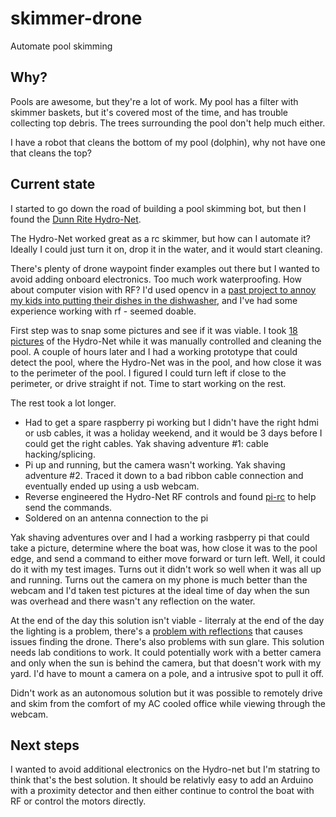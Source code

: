 # skimmer-drone
Automate pool skimming

## Why?
Pools are awesome, but they're a lot of work. My pool has a filter with skimmer baskets, but it's covered most of the time, and has trouble collecting top debris. The trees surrounding the pool don't help much either. 

I have a robot that cleans the bottom of my pool (dolphin), why not have one that cleans the top?

## Current state
I started to go down the road of building a pool skimming bot, but then I found the [Dunn Rite Hydro-Net](https://dunnriteproducts.com/hydro-net/). 

The Hydro-Net worked great as a rc skimmer, but how can I automate it? Ideally I could just turn it on, drop it in the water, and it would start cleaning. 

There's plenty of drone waypoint finder examples out there but I wanted to avoid adding onboard electronics. Too much work waterproofing. How about computer vision with RF? I'd used opencv in a [past project to annoy my kids into putting their dishes in the dishwasher](https://github.com/ericalexanderorg/DishDetector), and I've had some experience working with rf - seemed doable.

First step was to snap some pictures and see if it was viable. I took [18 pictures](https://github.com/ericalexanderorg/skimmer-drone/tree/master/v1/test/images/poc) of the Hydro-Net while it was manually controlled and cleaning the pool. A couple of hours later and I had a working prototype that could detect the pool, where the Hydro-Net was in the pool, and how close it was to the perimeter of the pool. I figured I could turn left if close to the perimeter, or drive straight if not. Time to start working on the rest. 

The rest took a lot longer. 

* Had to get a spare raspberry pi working but I didn't have the right hdmi or usb cables, it was a holiday weekend, and it would be 3 days before I could get the right cables. Yak shaving adventure #1: cable hacking/splicing. 
* Pi up and running, but the camera wasn't working. Yak shaving adventure #2. Traced it down to a bad ribbon cable connection and eventually ended up using a usb webcam. 
* Reverse engineered the Hydro-Net RF controls and found [pi-rc](https://github.com/bskari/pi-rc) to help send the commands.
* Soldered on an antenna connection to the pi

Yak shaving adventures over and I had a working rasbperry pi that could take a picture, determine where the boat was, how close it was to the pool edge, and send a command to either move forward or turn left. Well, it could do it with my test images. Turns out it didn't work so well when it was all up and running. Turns out the camera on my phone is much better than the webcam and I'd taken test pictures at the ideal time of day when the sun was overhead and there wasn't any reflection on the water. 

At the end of the day this solution isn't viable - literraly at the end of the day the lighting is a problem, there's a [problem with reflections](https://github.com/ericalexanderorg/skimmer-drone/blob/master/v1/test/images/reflections/image-original.jpg) that causes issues finding the drone. There's also problems with sun glare. This solution needs lab conditions to work. It could potentially work with a better camera and only when the sun is behind the camera, but that doesn't work with my yard. I'd have to mount a camera on a pole, and a intrusive spot to pull it off. 

Didn't work as an autonomous solution but it was possible to remotely drive and skim from the comfort of my AC cooled office while viewing through the webcam. 

## Next steps
I wanted to avoid additional electronics on the Hydro-net but I'm statring to think that's the best solution. It should be relativly easy to add an Arduino with a proximity detector and then either continue to control the boat with RF or control the motors directly. 

